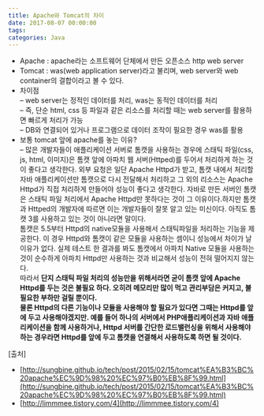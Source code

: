 ```yaml
---
title: Apache와 Tomcat의 차이
date: 2017-08-07 00:00:00
tags:
categories: Java
---
```

- Apache : apache라는 소프트웨어 단체에서 만든 오픈소스 http web server
- Tomcat : was(web application server)라고 불리며, web server와 web container의 결합이라고 볼 수 있다.
- 차이점<br/>
– web server는 정적인 데이터를 처리, was는 동적인 데이터를 처리<br/>
– 즉, 단순 html, css 등 파일과 같은 리소스를 처리할 때는 web server를 활용하면 빠르게 처리가 가능<br/>
– DB와 연결되어 있거나 프로그램으로 데이터 조작이 필요한 경우 was를 활용
- 보통 tomcat 앞에 apache를 놓는 이유?<br/>
– 많은 개발자들이 애플리케이션 서버로 톰캣을 사용하는 경우에 스태틱 파일(css, js, html, 이미지)은 톰캣 앞에 아파치 웹 서버(Httped)를 두어서 처리하게 하는 것이 좋다고 생각한다. 외부 요청은 일단 Apache Httpd가 받고, 톰캣 내에서 처리할 자바 애플리케이션만 톰캣으로 다시 전달해서 처리하고 그 외의 리소스는 Apache Httpd가 직접 처리하게 만들어야 성능이 좋다고 생각한다. 자바로 만든 서버인 톰캣은 스태틱 파일 처리에서 Apache Httpd만 못하다는 것이 그 이유이다.하지만 톰캣과 Httped의 개발자에 따르면 이는 개발자들이 잘못 알고 있는 미신이다. 아직도 톰캣 3를 사용하고 있는 것이 아니라면 말이다.<br/>
톰캣은 5.5부터 Httpd의 native모듈을 사용해서 스태틱파일을 처리하는 기능을 제공한다. 이 경우 Httpd와 톰캣이 같은 모듈을 사용하는 셈이니 성능에서 차이가 날 이유가 없다. 실제 테스트 한 결과를 봐도 톰캣에서 아파치 Native 모듈을 사용하는 것이 순수하게 아파치 Httpd만 사용하는 것과 비교해서 성능이 전혀 떨어지지 않는다.<br/>
따라서 **단지 스태틱 파일 처리의 성능만을 위해서라면 굳이 톰캣 앞에 Apache Httpd를 두는 것은 불필요 하다. 오히려 메모리만 많이 먹고 관리부담은 커지고, 불필요한 부하만 걸릴 뿐이다.<br/>
물론 Httpd의 다른 기능이나 모듈을 사용해야 할 필요가 있다면 그때는 Httpd를 앞에 두고 사용해야겠지만.
예를 들어 하나의 서버에서 PHP애플리케이션과 자바 애플리케이션을 함께 사용하거나, Httpd 서버를 간단한 로드밸런싱을 위해서 사용해야 하는 경우라면 Httpd를 앞에 두고 톰캣을 연결해서 사용하도록 하면 될 것이다.**

[출처]
- [http://sungbine.github.io/tech/post/2015/02/15/tomcat%EA%B3%BC%20apache%EC%9D%98%20%EC%97%B0%EB%8F%99.html](http://sungbine.github.io/tech/post/2015/02/15/tomcat%EA%B3%BC%20apache%EC%9D%98%20%EC%97%B0%EB%8F%99.html)<br/>
- [http://limmmee.tistory.com/4](http://limmmee.tistory.com/4)
